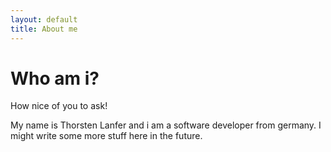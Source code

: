 ```yaml
---
layout: default
title: About me
---
```


# Who am i?

How nice of you to ask!

My name is Thorsten Lanfer and i am a software developer from germany. I might write some more stuff here in the future.